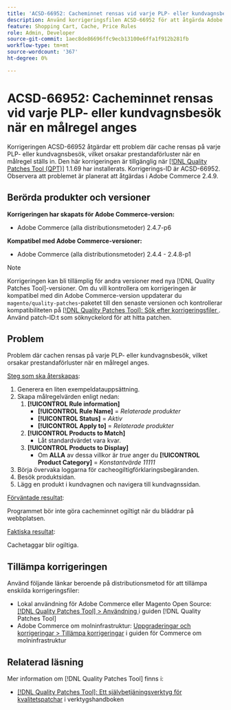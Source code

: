 ```yaml
---
title: 'ACSD-66952: Cacheminnet rensas vid varje PLP- eller kundvagnsbesök när en målregel anges'
description: Använd korrigeringsfilen ACSD-66952 för att åtgärda Adobe Commerce-problemet där cache rensades vid varje PLP- eller kundvagnsbesök, vilket orsakade onödig prestandaförsämring när en målregel angavs.
feature: Shopping Cart, Cache, Price Rules
role: Admin, Developer
source-git-commit: 1aec8de86696ffc9ecb13100e6ffa1f912b281fb
workflow-type: tm+mt
source-wordcount: '367'
ht-degree: 0%

---
```



# ACSD-66952: Cacheminnet rensas vid varje PLP- eller kundvagnsbesök när en målregel anges

Korrigeringen ACSD-66952 åtgärdar ett problem där cache rensas på varje PLP- eller kundvagnsbesök, vilket orsakar prestandaförluster när en målregel ställs in. Den här korrigeringen är tillgänglig när [[!DNL Quality Patches Tool (QPT)]](/help/tools/quality-patches-tool/quality-patches-tool-to-self-serve-quality-patches.md) 1.1.69 har installerats. Korrigerings-ID är ACSD-66952. Observera att problemet är planerat att åtgärdas i Adobe Commerce 2.4.9.

## Berörda produkter och versioner

**Korrigeringen har skapats för Adobe Commerce-version:**

* Adobe Commerce (alla distributionsmetoder) 2.4.7-p6

**Kompatibel med Adobe Commerce-versioner:**

* Adobe Commerce (alla distributionsmetoder) 2.4.4 - 2.4.8-p1

>[!NOTE]
>
>Korrigeringen kan bli tillämplig för andra versioner med nya [!DNL Quality Patches Tool]-versioner. Om du vill kontrollera om korrigeringen är kompatibel med din Adobe Commerce-version uppdaterar du `magento/quality-patches`-paketet till den senaste versionen och kontrollerar kompatibiliteten på [[!DNL Quality Patches Tool]: Sök efter korrigeringsfiler ](https://experienceleague.adobe.com/tools/commerce-quality-patches/index.html?lang=sv-SE). Använd patch-ID:t som söknyckelord för att hitta patchen.

## Problem

Problem där cachen rensas på varje PLP- eller kundvagnsbesök, vilket orsakar prestandaförluster när en målregel anges.

<u>Steg som ska återskapas</u>:

1. Generera en liten exempeldatauppsättning.
1. Skapa målregelvärden enligt nedan:
   1. **[!UICONTROL Rule information]**
      * **[!UICONTROL Rule Name]** = *Relaterade produkter*
      * **[!UICONTROL Status]** = *Aktiv*
      * **[!UICONTROL Apply to]** = *Relaterade produkter*
   1. **[!UICONTROL Products to Match]**
      * Låt standardvärdet vara kvar.
   1. **[!UICONTROL Products to Display]**
      * Om **ALLA** av dessa villkor är *true* anger du **[!UICONTROL Product Category]** = *Konstantvärde 11111*
1. Börja övervaka loggarna för cacheogiltigförklaringsbegäranden.
1. Besök produktsidan.
1. Lägg en produkt i kundvagnen och navigera till kundvagnssidan.

<u>Förväntade resultat</u>:

Programmet bör inte göra cacheminnet ogiltigt när du bläddrar på webbplatsen.

<u>Faktiska resultat</u>:

Cachetaggar blir ogiltiga.

## Tillämpa korrigeringen

Använd följande länkar beroende på distributionsmetod för att tillämpa enskilda korrigeringsfiler:

* Lokal användning för Adobe Commerce eller Magento Open Source: [[!DNL Quality Patches Tool] > Användning ](/help/tools/quality-patches-tool/usage.md) i guiden [!DNL Quality Patches Tool]
* Adobe Commerce om molninfrastruktur: [Uppgraderingar och korrigeringar > Tillämpa korrigeringar](https://experienceleague.adobe.com/docs/commerce-cloud-service/user-guide/develop/upgrade/apply-patches.html?lang=sv-SE) i guiden för Commerce om molninfrastruktur

## Relaterad läsning

Mer information om [!DNL Quality Patches Tool] finns i:

* [[!DNL Quality Patches Tool]: Ett självbetjäningsverktyg för kvalitetspatchar](/help/tools/quality-patches-tool/quality-patches-tool-to-self-serve-quality-patches.md) i verktygshandboken
